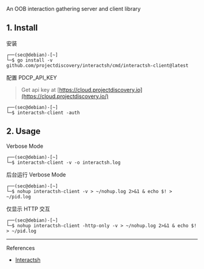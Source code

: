 An OOB interaction gathering server and client library

## 1. Install

安装

```
┌──(sec@debian)-[~]
└─$ go install -v github.com/projectdiscovery/interactsh/cmd/interactsh-client@latest
```

配置 PDCP_API_KEY

> Get api key at [https://cloud.projectdiscovery.io](https://cloud.projectdiscovery.io/)

```
┌──(sec@debian)-[~]
└─$ interactsh-client -auth
```

## 2. Usage

Verbose Mode

```
┌──(sec@debian)-[~]
└─$ interactsh-client -v -o interactsh.log
```

后台运行 Verbose Mode

```
┌──(sec@debian)-[~]
└─$ nohup interactsh-client -v > ~/nohup.log 2>&1 & echo $! > ~/pid.log
```

仅显示 HTTP 交互

```
┌──(sec@debian)-[~]
└─$ nohup interactsh-client -http-only -v > ~/nohup.log 2>&1 & echo $! > ~/pid.log
```

---

References

- [Interactsh](https://github.com/projectdiscovery/interactsh)
